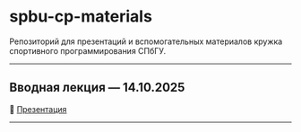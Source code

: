 # spbu-cp-materials

Репозиторий для презентаций и вспомогательных материалов кружка спортивного программирования СПбГУ.

---

## Вводная лекция — 14.10.2025

📄 [Презентация](introduction/main.pdf)

---
